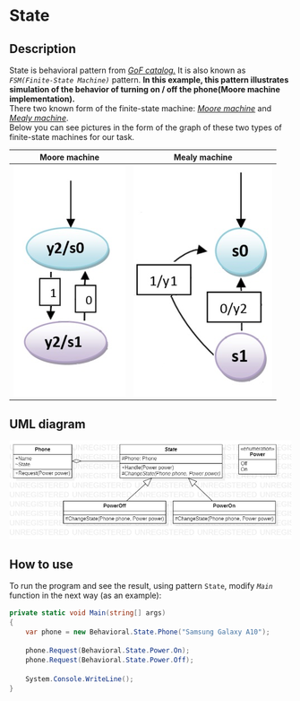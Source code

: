 # State
## Description
State is behavioral pattern from [*GoF catalog.*](https://en.wikipedia.org/wiki/Design_Patterns#Patterns_by_typehttps://en.wikipedia.org/wiki/Design_Patterns#Patterns_by_type)
It is also known as *`FSM(Finite-State Machine)`* pattern. **In this example, this pattern illustrates simulation of the behavior of turning on / off the phone(Moore machine implementation).**
<br>There two known form of the finite-state machine: [*Moore machine*](https://en.wikipedia.org/wiki/Moore_machine) and [*Mealy machine*](https://en.wikipedia.org/wiki/Mealy_machine).</br>
Below you can see pictures in the form of the graph of these two types of finite-state machines for our task.

Moore machine             |  Mealy machine
:-------------------------:|:-------------------------:
![](../../images/MooreMachine(State).jpg)  |  ![](../../images/MealyMachine(State).jpg)

## UML diagram
![](../../images/UmlClassDiagramState.jpg)
## How to use
To run the program and see the result, using pattern `State`, modify *`Main`* function in the next way (as an example):
```c#
private static void Main(string[] args)
{
    var phone = new Behavioral.State.Phone("Samsung Galaxy A10");

    phone.Request(Behavioral.State.Power.On);
    phone.Request(Behavioral.State.Power.Off);

    System.Console.WriteLine();
}
```
